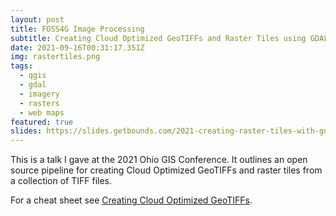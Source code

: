 ```yaml
---
layout: post
title: FOSS4G Image Processing
subtitle: Creating Cloud Optimized GeoTIFFs and Raster Tiles using GDAL and QGIS
date: 2021-09-16T00:31:17.351Z
img: rastertiles.png
tags:
  - qgis
  - gdal
  - imagery
  - rasters
  - web maps
featured: true
slides: https://slides.getbounds.com/2021-creating-raster-tiles-with-gdal/#/
---
```

This is a talk I gave at the 2021 Ohio GIS Conference. It outlines an open source pipeline for creating Cloud Optimized GeoTIFFs and raster tiles from a collection of TIFF files.

For a cheat sheet see [Creating Cloud Optimized GeoTIFFs]().
